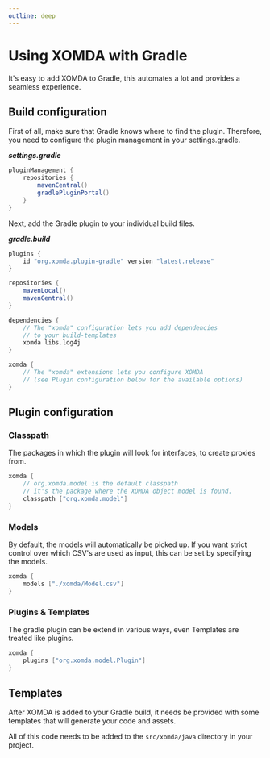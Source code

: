 ```yaml
---
outline: deep
---
```


# Using XOMDA with Gradle

It's easy to add XOMDA to Gradle, this automates a lot and provides a seamless experience.

## Build configuration

First of all, make sure that Gradle knows where to find the plugin. Therefore, you need to configure the plugin
management in your settings.gradle.

***settings.gradle***

```groovy
pluginManagement {
    repositories {
        mavenCentral()
        gradlePluginPortal()
    }
}
```

Next, add the Gradle plugin to your individual build files.

***gradle.build***

```groovy
plugins {
    id "org.xomda.plugin-gradle" version "latest.release"
}

repositories {
    mavenLocal()
    mavenCentral()
}

dependencies {
    // The "xomda" configuration lets you add dependencies 
    // to your build-templates
    xomda libs.log4j
}

xomda {
    // The "xomda" extensions lets you configure XOMDA
    // (see Plugin configuration below for the available options)
}
```

## Plugin configuration

### Classpath

The packages in which the plugin will look for interfaces, to create proxies from.

```groovy
xomda {
    // org.xomda.model is the default classpath
    // it's the package where the XOMDA object model is found.
    classpath ["org.xomda.model"]
}
```

### Models

By default, the models will automatically be picked up. If you want strict control over which CSV's are used as input,
this can be set by specifying the models.

```groovy
xomda {
    models ["./xomda/Model.csv"]
}
```

### Plugins & Templates

The gradle plugin can be extend in various ways, even Templates are treated like plugins.

```groovy
xomda {
    plugins ["org.xomda.model.Plugin"]
}
```

## Templates

After XOMDA is added to your Gradle build, it needs be provided with some templates
that will generate your code and assets.

All of this code needs to be added to the `src/xomda/java` directory in your project.
